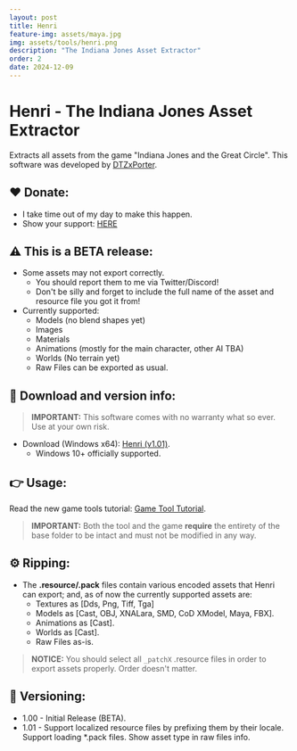 ```yaml
---
layout: post
title: Henri
feature-img: assets/maya.jpg
img: assets/tools/henri.png
description: "The Indiana Jones Asset Extractor"
order: 2
date: 2024-12-09
---
```


# Henri - The Indiana Jones Asset Extractor
Extracts all assets from the game "Indiana Jones and the Great Circle". This software was developed by [DTZxPorter](https://twitter.com/dtzxporter).

## ❤️ Donate:
- I take time out of my day to make this happen.
- Show your support: [HERE](https://dtzxporter.com/donate)

## ⚠️ This is a BETA release:
- Some assets may not export correctly.
  - You should report them to me via Twitter/Discord!
  - Don't be silly and forget to include the full name of the asset and resource file you got it from!
- Currently supported:
  - Models (no blend shapes yet)
  - Images
  - Materials
  - Animations (mostly for the main character, other AI TBA)
  - Worlds (No terrain yet)
  - Raw Files can be exported as usual.

## 💾 Download and version info:

> **IMPORTANT:** This software comes with no warranty what so ever. Use at your own risk.

- Download (Windows x64): [Henri (v1.01)](https://mega.nz/file/FJI1wL6T#HCyi9-Hm3D5CQ_5YGWcpi00jhRVkK_6U4NGJ7g23SDg).
  - Windows 10+ officially supported.

## 👉 Usage:
Read the new game tools tutorial: [Game Tool Tutorial](https://dtzxporter.com/game-tools-tutorial).

> **IMPORTANT:** Both the tool and the game **require** the entirety of the base folder to be intact and must not be modified in any way.

## ⚙️ Ripping:
- The **.resource/.pack** files contain various encoded assets that Henri can export; and, as of now the currently supported assets are:
  - Textures as [Dds, Png, Tiff, Tga]
  - Models as [Cast, OBJ, XNALara, SMD, CoD XModel, Maya, FBX].
  - Animations as [Cast].
  - Worlds as [Cast].
  - Raw Files as-is.

> **NOTICE:** You should select all `_patchX` .resource files in order to export assets properly. Order doesn't matter.

## 📌 Versioning:
- 1.00 - Initial Release (BETA).
- 1.01 - Support localized resource files by prefixing them by their locale. Support loading *.pack files. Show asset type in raw files info.